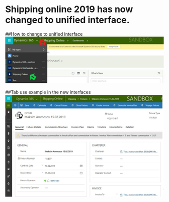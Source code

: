 # Shipping online 2019 has now changed to unified interface.
##How to change to unified interface
<br/>
![Unified interface](./img/unifiedinterface.jpg)
<br/>
<br/>
##Tab use example in the new interfaces
<br/>
![Unified interface](./img/unifiedinterfaceblue.jpg)

